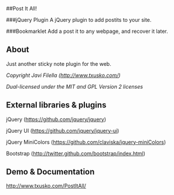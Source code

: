 ##Post It All!

###jQuery Plugin
A jQuery plugin to add postits to your site.

###Bookmarklet
Add a post it to any webpage, and recover it later.

## About

Just another sticky note plugin for the web.

_Copyright Javi Filella (http://www.txusko.com/)_

_Dual-licensed under the MIT and GPL Version 2 licenses_

## External libraries & plugins

jQuery (https://github.com/jquery/jquery)

jQuery UI (https://github.com/jquery/jquery-ui)

jQuery MiniColors (https://github.com/claviska/jquery-miniColors)

Bootstrap (http://twitter.github.com/bootstrap/index.html)

## Demo & Documentation

http://www.txusko.com/PostItAll/
